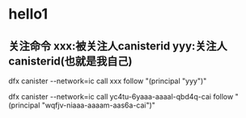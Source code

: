 # hello1
## 关注命令 xxx:被关注人canisterid   yyy:关注人canisterid(也就是我自己)
dfx canister --network=ic call xxx follow "(principal \"yyy\")"



dfx canister --network=ic call yc4tu-6yaaa-aaaal-qbd4q-cai follow "(principal \"wqfjv-niaaa-aaaam-aas6a-cai\")"